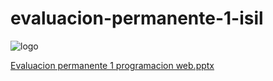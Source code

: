 # evaluacion-permanente-1-isil
![logo](https://github.com/diegoalejandro1094/evaluacion-permanente-1-isil/assets/70293387/a19a9417-c7fb-4b77-afbc-58f91398af3d)

[Evaluacion permanente 1 programacion web.pptx](https://github.com/diegoalejandro1094/evaluacion-permanente-1-isil/files/15182918/Evaluacion.permanente.1.programacion.web.pptx)
